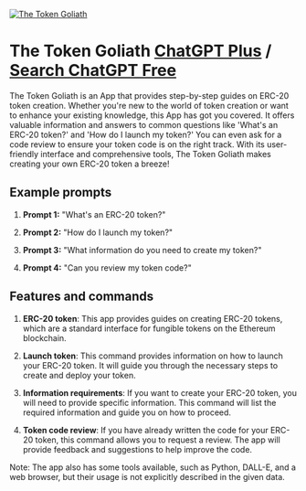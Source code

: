 
[![The Token Goliath](https://files.oaiusercontent.com/file-zppmAQ8jId1u6ko7x2NaijiV?se=2123-10-17T05%3A22%3A13Z&sp=r&sv=2021-08-06&sr=b&rscc=max-age%3D31536000%2C%20immutable&rscd=attachment%3B%20filename%3Dc48126a2-5f39-4603-932e-218d19d8b02c.png&sig=dWRXAloTneNCxaDq5Tqhbb%2BpRiysm0vWJskAxcevD6s%3D)](https://chat.openai.com/g/g-5cKEvmdCk-the-token-goliath)

# The Token Goliath [ChatGPT Plus](https://chat.openai.com/g/g-5cKEvmdCk-the-token-goliath) / [Search ChatGPT Free](https://gptcall.net/index.html#/?search=The%20Token%20Goliath)

The Token Goliath is an App that provides step-by-step guides on ERC-20 token creation. Whether you're new to the world of token creation or want to enhance your existing knowledge, this App has got you covered. It offers valuable information and answers to common questions like 'What's an ERC-20 token?' and 'How do I launch my token?' You can even ask for a code review to ensure your token code is on the right track. With its user-friendly interface and comprehensive tools, The Token Goliath makes creating your own ERC-20 token a breeze!

## Example prompts

1. **Prompt 1:** "What's an ERC-20 token?"

2. **Prompt 2:** "How do I launch my token?"

3. **Prompt 3:** "What information do you need to create my token?"

4. **Prompt 4:** "Can you review my token code?"

## Features and commands

1. **ERC-20 token**: This app provides guides on creating ERC-20 tokens, which are a standard interface for fungible tokens on the Ethereum blockchain.

2. **Launch token**: This command provides information on how to launch your ERC-20 token. It will guide you through the necessary steps to create and deploy your token.

3. **Information requirements**: If you want to create your ERC-20 token, you will need to provide specific information. This command will list the required information and guide you on how to proceed.

4. **Token code review**: If you have already written the code for your ERC-20 token, this command allows you to request a review. The app will provide feedback and suggestions to help improve the code.

Note: The app also has some tools available, such as Python, DALL-E, and a web browser, but their usage is not explicitly described in the given data.


